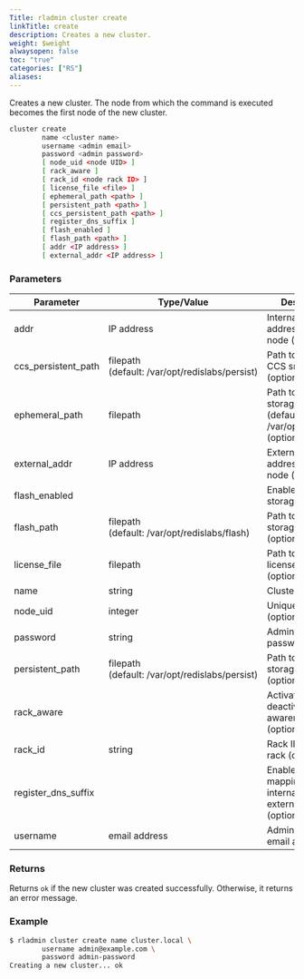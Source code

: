 ```yaml
---
Title: rladmin cluster create
linkTitle: create
description: Creates a new cluster.
weight: $weight
alwaysopen: false
toc: "true"
categories: ["RS"]
aliases: 
---
```


Creates a new cluster. The node from which the command is executed becomes the first node of the new cluster.

```sh
cluster create 
        name <cluster name>
        username <admin email> 
        password <admin password> 
        [ node_uid <node UID> ] 
        [ rack_aware ] 
        [ rack_id <node rack ID> ] 
        [ license_file <file> ] 
        [ ephemeral_path <path> ] 
        [ persistent_path <path> ]
        [ ccs_persistent_path <path> ] 
        [ register_dns_suffix ] 
        [ flash_enabled ] 
        [ flash_path <path> ] 
        [ addr <IP address> ] 
        [ external_addr <IP address> ]
```

### Parameters

| Parameter | Type/Value | Description |
|-----------|------------|-------------|
| addr | IP address | Internal IP addresses of the node (optional) |
| ccs_persistent_path | filepath (default:&nbsp;/var/opt/redislabs/persist) | Path to location of CCS snapshots (optional) |
| ephemeral_path | filepath | Path to ephemeral storage location (defaults to /var/opt/redislabs) (optional) |
| external_addr | IP address | External IP addresses of the node (optional) |
| flash_enabled | | Enables flash storage (optional) |
| flash_path | filepath (default:&nbsp;/var/opt/redislabs/flash) | Path to flash storage location (optional) |
| license_file | filepath | Path to RLEC license file (optional) |
| name | string | Cluster name |
| node_uid | integer | Unique node ID (optional) |
| password | string | Admin user's password |
| persistent_path | filepath (default:&nbsp;/var/opt/redislabs/persist) | Path to persistent storage location (optional) |
| rack_aware | | Activates or deactivates rack awareness (optional) |
| rack_id | string | Rack ID of the rack (optional) |
| register_dns_suffix | | Enables database mapping to both internal and external IP (optional) |
| username | email address | Admin user's email address |

### Returns

Returns `ok` if the new cluster was created successfully. Otherwise, it returns an error message.

### Example

```sh
$ rladmin cluster create name cluster.local \
        username admin@example.com \
        password admin-password
Creating a new cluster... ok
```
